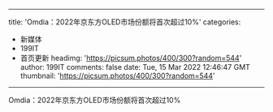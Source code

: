 
---
title: 'Omdia：2022年京东方OLED市场份额将首次超过10%'
categories: 
 - 新媒体
 - 199IT
 - 首页更新
headimg: 'https://picsum.photos/400/300?random=544'
author: 199IT
comments: false
date: Tue, 15 Mar 2022 12:46:47 GMT
thumbnail: 'https://picsum.photos/400/300?random=544'
---

<div>   
Omdia：2022年京东方OLED市场份额将首次超过10%  
</div>
            